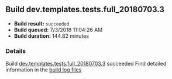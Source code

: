 ## Build dev.templates.tests.full_20180703.3
- **Build result:** `succeeded`
- **Build queued:** 7/3/2018 11:04:26 AM
- **Build duration:** 144.82 minutes
### Details
Build [dev.templates.tests.full_20180703.3](https://winappstudio.visualstudio.com/web/build.aspx?pcguid=a4ef43be-68ce-4195-a619-079b4d9834c2&builduri=vstfs%3a%2f%2f%2fBuild%2fBuild%2f25965) succeeded
Find detailed information in the [build log files](https://uwpctdiags.blob.core.windows.net/buildlogs/dev.templates.tests.full_20180703.3_logs.zip)
